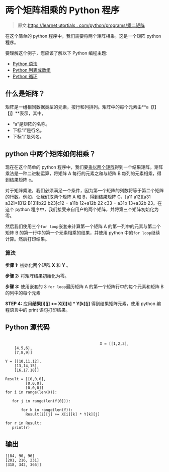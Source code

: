 # 两个矩阵相乘的 Python 程序

> 原文:[https://learnet utortials . com/python/programs/乘二矩阵](https://learnetutorials.com/python/programs/multiply-two-matrices)

在这个简单的 python 程序中，我们需要将两个矩阵相乘。这是一个矩阵 python 程序。

要理解这个例子，您应该了解以下 Python 编程主题:

*   [Python 语法](../../python/syntax-comments "Python Syntax")
*   [Python 列表或数组](../../python/python-lists "Lists in Python")
*   [Python 循环](../../python/python-loop-tutorials "Python loops")

## 什么是矩阵？

矩阵是一组相同数据类型的元素，按行和列排列。矩阵中的每个元素由**a【I】【j】**表示，其中，

*   “a”是矩阵的名称。
*   下标“I”是行名。
*   下标“j”是列名。

## python 中两个矩阵如何相乘？

现在在这个简单的 python 程序中，我们要[乘以两个矩阵](../../python/python-operators "python operators")得到一个结果矩阵。矩阵乘法是一种二进制运算，将矩阵 A 每行的元素之和与矩阵 B 每列的元素相乘，得到结果矩阵 c。

对于矩阵乘法，我们必须满足一个条件，因为第一个矩阵的列数将等于第二个矩阵的行数。例如，让我们取两个矩阵 A 和 B，得到结果矩阵 C，[a11 a12][a31 a32]*[B12 B13][b22 b23]c12 = a11b 12+a12b 22 c33 = a31b 13+a32b 23。在这个 python 程序中，我们接受来自用户的两个矩阵，并将第三个矩阵初始化为零。

然后我们使用三个`for loop`嵌套来计算第一个矩阵 A 的第一列中的元素与第二个矩阵 B 的第一行中的第一个元素相乘的结果，并使用 python 中的`for loop`继续计算。然后打印结果。

### 算法

**步骤 1:** 初始化两个矩阵 **X** 和 **Y** 。

**步骤 2:** 将矩阵结果初始化为零。

**步骤 3:** 使用嵌套的 3 `for loop`遍历矩阵 A 的第一个矩阵行中的每个元素和矩阵 B 的列中的每个元素

**STEP 4:** 应用**结果[i][j] += X[i][k] * Y[k][j]** 得到结果矩阵元素，使用 python 编程语言中的 print 语句打印结果。

## Python 源代码

```

                                          X = [[1,2,3],  
    [4,5,6],  
    [7,8,9]]  

Y = [[10,11,12],  
    [13,14,15],  
    [16,17,18]]  

Result = [[0,0,0],  
         [0,0,0],  
         [0,0,0]]  
for i in range(len(X)):

   for j in range(len(Y[0])):

       for k in range(len(Y)):
         Result[i][j] += X[i][k] * Y[k][j]

for r in Result:
   print(r) 

```

## 输出

```
[[84, 90, 96]
[201, 216, 231]
[318, 342, 366]]
```